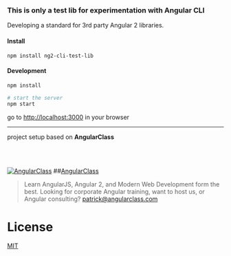 ### This is only a test lib for experimentation with Angular CLI

Developing a standard for 3rd party Angular 2 libraries.

#### Install

```
npm install ng2-cli-test-lib
```

#### Development

```bash
npm install

# start the server
npm start 
```
go to [http://localhost:3000](http://localhost:3000) in your browser
  
___

project setup based on **AngularClass** 

<br><br>

[![AngularClass](https://cloud.githubusercontent.com/assets/1016365/9863770/cb0620fc-5af7-11e5-89df-d4b0b2cdfc43.png  "Angular Class")](https://angularclass.com)
##[AngularClass](https://angularclass.com)
> Learn AngularJS, Angular 2, and Modern Web Development form the best.
> Looking for corporate Angular training, want to host us, or Angular consulting? patrick@angularclass.com

# License
 [MIT](/LICENSE)
